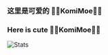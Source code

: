 ### 这里是可爱的 🏳️‍⚧️KomiMoe🏳️‍⚧️
### Here is cute 🏳️‍⚧️KomiMoe🏳️‍⚧️
![Stats](https://github-readme-stats.vercel.app/api?username=KomiMoe&KomiMoe=true&theme=tokyonight&locale=cn)
<!--
**KomiMoe/KomiMoe** is a ✨ _special_ ✨ repository because its `README.md` (this file) appears on your GitHub profile.

Here are some ideas to get you started:

- 🔭 I’m currently working on ...
- 🌱 I’m currently learning ...
- 👯 I’m looking to collaborate on ...
- 🤔 I’m looking for help with ...
- 💬 Ask me about ...
- 📫 How to reach me: ...
- 😄 Pronouns: ...
- ⚡ Fun fact: ...
-->
